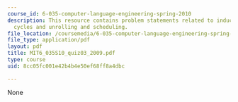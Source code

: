 ```yaml
---
course_id: 6-035-computer-language-engineering-spring-2010
description: This resource contains problem statements related to induction variables,
  cycles and unrolling and scheduling.
file_location: /coursemedia/6-035-computer-language-engineering-spring-2010/8cc05fc001e42b4b4e50ef68ff8a4dbc_MIT6_035S10_quiz03_2009.pdf
file_type: application/pdf
layout: pdf
title: MIT6_035S10_quiz03_2009.pdf
type: course
uid: 8cc05fc001e42b4b4e50ef68ff8a4dbc

---
```

None